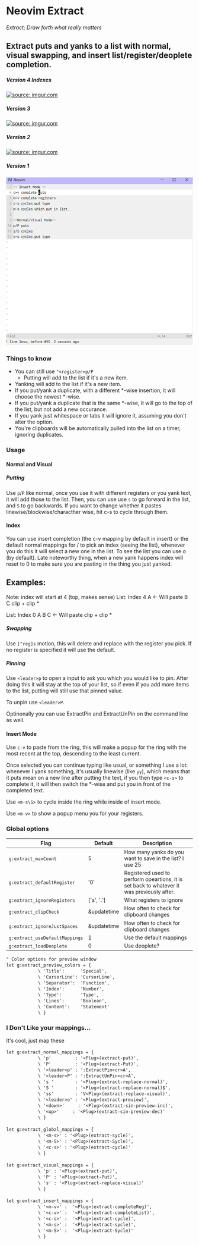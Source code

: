 # Neovim Extract

<i>Extract; Draw forth what really matters</i>

## Extract puts and yanks to a list with normal, visual swapping, and insert list/register/deoplete completion.
##### Version 4 Indexes
<a href="https://imgur.com/a/E0dnd58"><img src="https://i.imgur.com/neepRwx.gif" title="source: imgur.com" /></a>

##### Version 3
<a href="https://imgur.com/Q1f71tJ"><img src="https://i.imgur.com/Q1f71tJ.gif" title="source: imgur.com" /></a>

##### Version 2
<a href="https://imgur.com/1wVXrki"><img src="https://i.imgur.com/1wVXrki.gif" title="source: imgur.com" /></a>

##### Version 1
![Extract Demo](ExtractDemo.gif)

### Things to know

- You can still use `"<register>p/P`
    - Putting will add to the list if it's a new item.
- Yanking will add to the list if it's a new item.
- If you put/yank a duplicate, with a different \*-wise insertion,
  it will choose the newest \*-wise.
- If you put/yank a duplicate that is the same \*-wise, it will go
  to the top of the list, but not add a new occurance.
- If you yank just whitespace or tabs it will ignore it, assuming you don't
  alter the option.
- You're clipboards will be automatically pulled into the list on a timer, ignoring duplicates.

### Usage

#### Normal and Visual

##### Putting

Use `p`/`P` like normal, once you use it with different registers or you yank
text, it will add those to the list.  Then, you can use use `s` to go forward
in the list, and `S` to go backwards. If you want to change whether it pastes
linewise/blockwise/characther wise, hit c-s to cycle through them.

#### Index

You can use insert completion (the c-v mapping by default in insert) or the
default normal mappings for <up>/<down> to pick an index (seeing the list),
whenever you do this it will select a new one in the list. To see the list you
can use <leader>o (by default).
Late noteworthy thing, when a new yank happens index will reset to 0 to make
sure you are pasting in the thing you just yanked.

Examples:
--------------------------------------------------------------------------------

Note: index will start at 4 (top, makes sense)
List: Index 4
A <- Will paste
B
C
clip +
clip *

List: Index 0
A
B
C <- Will paste
clip +
clip *

##### Swapping

Use `["reg]s` motion, this will delete and replace with the register you pick.
If no register is specified it will use the default.

##### Pinning

Use `<leader>p` to open a input to ask you which you would like to pin. After doing
this it will stay at the top of your list, so if even if you add more items to the list,
putting will still use that pinned value.

To unpin use `<leader>P`.

Optinonally you can use ExtractPin and ExtractUnPin on the command line as well.

#### Insert Mode

Use `c-v` to paste from the ring, this will make a popup for the ring with the most recent at the top,
descending to the least current.

Once selected you can continue typing like usual, or something I use a lot:
whenever I yank something, it's usually linewise (like `yy`), which means
that it puts mean on a new line after putting the text, if you then type
`<c-s>` to complete it, it will then switch the *-wise and put you in
front of the completed text.

Use `<m-s\S>` to cycle inside the ring while inside of insert mode.

Use `<m-v>` to show a popup menu you for your registers.


### Global options

| Flag                           | Default                           | Description                                                                                |
| -------------------            | --------------------------------- | ------------------------------------------------------                                     |
| `g:extract_maxCount`           | 5                                 | How many yanks do you want to save in the list? I use 25                                   |
| `g:extract_defaultRegister`    | '0'                               | Registered used to perform opeartions, it is set back to whatever it was previously after. |
| `g:extract_ignoreRegisters`    | ['a', '.']                        | What registers to ignore                                                                   |
| `g:extract_clipCheck`          | &updatetime                       | How often to check for clipboard changes                                                   |
| `g:extract_ignoreJustSpaces`   | &updatetime                       | How often to check for clipboard changes                                                   |
| `g:extract_useDefaultMappings` | 1                                 | Use the default mappings                                                                   |
| `g:extract_loadDeoplete`       | 0                                 | Use deoplete?                                                                              |

```vim
" Color options for preview window
let g:extract_preview_colors = {
            \ 'Title':      'Special',
            \ 'CursorLine': 'CursorLine',
            \ 'Separator':  'Function',
            \ 'Index':      'Number',
            \ 'Type':       'Type',
            \ 'Lines':      'Boolean',
            \ 'Content':    'Statement'
            \ }
```

### I Don't Like your mappings...

It's cool, just map these

```vim
let g:extract_normal_mappings = {
            \ 'p'         : '<Plug>(extract-put)',
            \ 'P'         : '<Plug>(extract-Put)',
            \ '<leader>p' : ':ExtractPin<cr>A',
            \ '<leader>P' : ':ExtractUnPin<cr>A',
            \ 's '        : '<Plug>(extract-replace-normal)',
            \ 'S '        : '<Plug>(extract-replace-normal)$',
            \ 'ss'        : 'V<Plug>(extract-replace-visual)',
            \ '<leader>o' : '<Plug>(extract-preview)',
            \ '<down>'     : '<Plug>(extract-sin-preview-inc)',
            \ '<up>'     : '<Plug>(extract-sin-preview-dec)'
            \ }

let g:extract_global_mappings = {
            \ '<m-s>' : '<Plug>(extract-sycle)',
            \ '<m-S>' : '<Plug>(extract-Sycle)',
            \ '<c-s>' : '<Plug>(extract-cycle)'
            \ }

let g:extract_visual_mappings = {
            \ 'p' : '<Plug>(extract-put)',
            \ 'P' : '<Plug>(extract-Put)',
            \ 's' : '<Plug>(extract-replace-visual)'
            \ }

let g:extract_insert_mappings = {
            \ '<m-v>' :  '<Plug>(extract-completeReg)',
            \ '<c-v>' :  '<Plug>(extract-completeList)',
            \ '<c-s>' :  '<Plug>(extract-cycle)',
            \ '<m-s>' :  '<Plug>(extract-sycle)',
            \ '<m-S>' :  '<Plug>(extract-Sycle)'
            \ }
```
